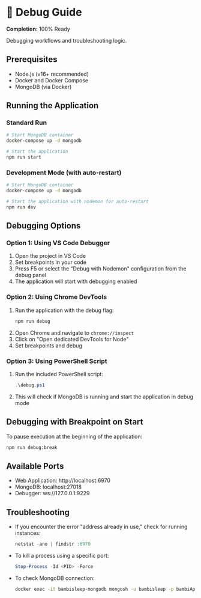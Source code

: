 # 🐛 Debug Guide

**Completion:** <span class="checkmark-indicator checked">100% Ready</span>

Debugging workflows and troubleshooting logic.

## Prerequisites

- Node.js (v16+ recommended)
- Docker and Docker Compose
- MongoDB (via Docker)

## Running the Application

### Standard Run

```bash
# Start MongoDB container
docker-compose up -d mongodb

# Start the application
npm run start
```

### Development Mode (with auto-restart)

```bash
# Start MongoDB container
docker-compose up -d mongodb

# Start the application with nodemon for auto-restart
npm run dev
```

## Debugging Options

### Option 1: Using VS Code Debugger

1. Open the project in VS Code
2. Set breakpoints in your code
3. Press F5 or select the "Debug with Nodemon" configuration from the debug panel
4. The application will start with debugging enabled

### Option 2: Using Chrome DevTools

1. Run the application with the debug flag:
   ```bash
   npm run debug
   ```
2. Open Chrome and navigate to `chrome://inspect`
3. Click on "Open dedicated DevTools for Node"
4. Set breakpoints and debug

### Option 3: Using PowerShell Script

1. Run the included PowerShell script:
   ```powershell
   .\debug.ps1
   ```
2. This will check if MongoDB is running and start the application in debug mode

## Debugging with Breakpoint on Start

To pause execution at the beginning of the application:

```bash
npm run debug:break
```

## Available Ports

- Web Application: http://localhost:6970
- MongoDB: localhost:27018
- Debugger: ws://127.0.0.1:9229

## Troubleshooting

- If you encounter the error "address already in use," check for running instances:
  ```powershell
  netstat -ano | findstr :6970
  ```

- To kill a process using a specific port:
  ```powershell
  Stop-Process -Id <PID> -Force
  ```

- To check MongoDB connection:
  ```bash
  docker exec -it bambisleep-mongodb mongosh -u bambisleep -p bambiAppPass456 --authenticationDatabase admin
  ```
